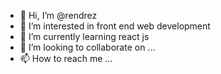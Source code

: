 - 👋 Hi, I’m @rendrez
- 👀 I’m interested in front end web development
- 🌱 I’m currently learning react js
- 💞️ I’m looking to collaborate on ...
- 📫 How to reach me ...

<!---
rendrez/rendrez is a ✨ special ✨ repository because its `README.md` (this file) appears on your GitHub profile.
You can click the Preview link to take a look at your changes.
--->
